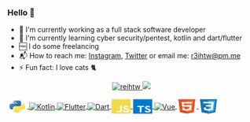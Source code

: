 ### Hello 👋

- 🔭 I'm currently working as a full stack software developer
- 🌱 I'm currently learning cyber security/pentest, kotlin and dart/flutter
- 🆓 I do some freelancing
- 📬 How to reach me: [Instagram](https://instagram.com/reihtw), [Twitter](https://twitter.com/reihtw) or email me: r3ihtw@pm.me
- ⚡ Fun fact: I love cats 🐈

<div align="center">
  <a href="https://github.com/reihtw">
  <img height="180em" src="https://github-readme-stats.vercel.app/api?username=reihtw&show_icons=true&theme=midnight-purple" alt="reihtw"/>
  <img height="180em" src="https://github-readme-stats.vercel.app/api/top-langs/?username=reihtw&layout=compact&langs_count=7&theme=midnight-purple"/>
</div>

</div>
<div style="display: inline_block"><br>
  <img align="center" alt="Python" height="30" width="40" src="https://raw.githubusercontent.com/devicons/devicon/master/icons/python/python-original.svg">
  <img align="center" alt="Kotlin" height="30" width="40" src="https://cdn.jsdelivr.net/gh/devicons/devicon/icons/kotlin/kotlin-original.svg">
  <img align="center" alt="Flutter" height="30" width="40" src="https://cdn.jsdelivr.net/gh/devicons/devicon/icons/flutter/flutter-original.svg">
  <img align="center" alt="Dart" height="30" width="40" src="https://cdn.jsdelivr.net/gh/devicons/devicon/icons/dart/dart-original.svg">
  <img align="center" alt="Js" height="30" width="40" src="https://raw.githubusercontent.com/devicons/devicon/master/icons/javascript/javascript-plain.svg">
  <img align="center" alt="Ts" height="30" width="40" src="https://raw.githubusercontent.com/devicons/devicon/master/icons/typescript/typescript-plain.svg">
  <img align="center" alt="Vue" height="30" width="40" src="https://cdn.jsdelivr.net/gh/devicons/devicon/icons/vuejs/vuejs-original.svg">
  <img align="center" alt="HTML" height="30" width="40" src="https://raw.githubusercontent.com/devicons/devicon/master/icons/html5/html5-original.svg">
  <img align="center" alt="CSS" height="30" width="40" src="https://raw.githubusercontent.com/devicons/devicon/master/icons/css3/css3-original.svg">
</div>
